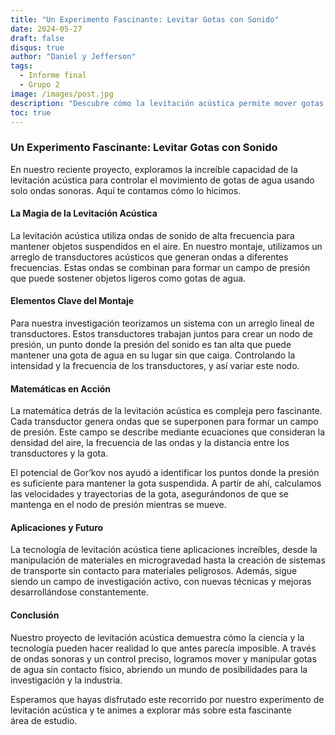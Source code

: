 ```yaml
---
title: "Un Experimento Fascinante: Levitar Gotas con Sonido"
date: 2024-05-27
draft: false 
disqus: true
author: "Daniel y Jefferson"
tags:
  - Informe final
  - Grupo 2
image: /images/post.jpg
description: "Descubre cómo la levitación acústica permite mover gotas de agua utilizando solo ondas de sonido."
toc: true
---
```


### Un Experimento Fascinante: Levitar Gotas con Sonido

En nuestro reciente proyecto, exploramos la increíble capacidad de la levitación acústica para controlar el movimiento de gotas de agua usando solo ondas sonoras. Aquí te contamos cómo lo hicimos.

#### La Magia de la Levitación Acústica

La levitación acústica utiliza ondas de sonido de alta frecuencia para mantener objetos suspendidos en el aire. En nuestro montaje, utilizamos un arreglo de transductores acústicos que generan ondas a diferentes frecuencias. Estas ondas se combinan para formar un campo de presión que puede sostener objetos ligeros como gotas de agua.

#### Elementos Clave del Montaje

Para nuestra investigación teorizamos un sistema con un arreglo lineal de transductores. Estos transductores trabajan juntos para crear un nodo de presión, un punto donde la presión del sonido es tan alta que puede mantener una gota de agua en su lugar sin que caiga. Controlando la intensidad y la frecuencia de los transductores, y así variar este nodo.

#### Matemáticas en Acción

La matemática detrás de la levitación acústica es compleja pero fascinante. Cada transductor genera ondas que se superponen para formar un campo de presión. Este campo se describe mediante ecuaciones que consideran la densidad del aire, la frecuencia de las ondas y la distancia entre los transductores y la gota.

El potencial de Gor’kov nos ayudó a identificar los puntos donde la presión es suficiente para mantener la gota suspendida. A partir de ahí, calculamos las velocidades y trayectorias de la gota, asegurándonos de que se mantenga en el nodo de presión mientras se mueve.

#### Aplicaciones y Futuro

La tecnología de levitación acústica tiene aplicaciones increíbles, desde la manipulación de materiales en microgravedad hasta la creación de sistemas de transporte sin contacto para materiales peligrosos. Además, sigue siendo un campo de investigación activo, con nuevas técnicas y mejoras desarrollándose constantemente.

#### Conclusión

Nuestro proyecto de levitación acústica demuestra cómo la ciencia y la tecnología pueden hacer realidad lo que antes parecía imposible. A través de ondas sonoras y un control preciso, logramos mover y manipular gotas de agua sin contacto físico, abriendo un mundo de posibilidades para la investigación y la industria.

Esperamos que hayas disfrutado este recorrido por nuestro experimento de levitación acústica y te animes a explorar más sobre esta fascinante área de estudio.